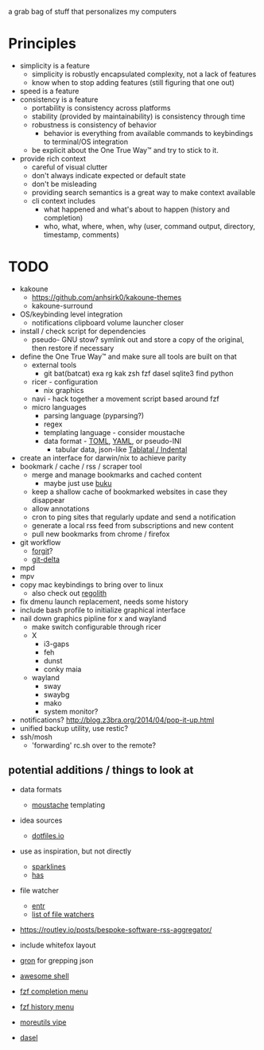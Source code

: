 a grab bag of stuff that personalizes my computers

# Principles
* simplicity is a feature
    * simplicity is robustly encapsulated complexity, not a lack of features
    * know when to stop adding features (still figuring that one out)
* speed is a feature
* consistency is a feature
    * portability is consistency across platforms
    * stability (provided by maintainability) is consistency through time
    * robustness is consistency of behavior
        * behavior is everything from available commands to keybindings to terminal/OS integration
    * be explicit about the One True Way™ and try to stick to it.
* provide rich context
    * careful of visual clutter
    * don't always indicate expected or default state
    * don't be misleading
    * providing search semantics is a great way to make context available
    * cli context includes
        * what happened and what's about to happen (history and completion)
        * who, what, where, when, why (user, command output, directory, timestamp, comments)

# TODO
* kakoune
  * https://github.com/anhsirk0/kakoune-themes
  * kakoune-surround
* OS/keybinding level integration
    * notifications clipboard volume launcher closer
* install / check script for dependencies
    * pseudo- GNU stow? symlink out and store a copy of the original, then restore if necessary
* define the One True Way™ and make sure all tools are built on that
    * external tools
        * git bat(batcat) exa rg kak zsh fzf dasel sqlite3 find python
    * ricer - configuration
        * nix graphics
    * navi - hack together a movement script based around fzf
    * micro languages
      * parsing language (pyparsing?)
      * regex
      * templating language - consider moustache
      * data format - [TOML](https://github.com/toml-lang/toml), [YAML](https://yaml.org/), or pseudo-INI
        * tabular data, json-like [Tablatal / Indental](https://wiki.xxiivv.com/site/tablatal.html)
* create an interface for darwin/nix to achieve parity
* bookmark / cache / rss / scraper tool
    * merge and manage bookmarks and cached content
        * maybe just use [buku](https://github.com/jarun/buku)
    * keep a shallow cache of bookmarked websites in case they disappear
    * allow annotations
    * cron to ping sites that regularly update and send a notification
    * generate a local rss feed from subscriptions and new content
    * pull new bookmarks from chrome / firefox
* git workflow
    * [forgit](https://github.com/wfxr/forgit)?
    * [git-delta](https://github.com/dandavison/delta)
* mpd
* mpv
* copy mac keybindings to bring over to linux
  * also check out [regolith](https://regolith-linux.org/)
* fix dmenu launch replacement, needs some history
* include bash profile to initialize graphical interface
* nail down graphics pipline for x and wayland
    - make switch configurable through ricer
    - X
        * i3-gaps
        * feh
        * dunst
        * conky maia
    - wayland
        * sway
        * swaybg
        * mako
        * system monitor?
* notifications? http://blog.z3bra.org/2014/04/pop-it-up.html
* unified backup utility, use restic?
* ssh/mosh
  * 'forwarding' rc.sh over to the remote?

## potential additions / things to look at
* data formats
    * [moustache](https://mustache.github.io/mustache.5.html) templating

* idea sources
    * [dotfiles.io](http://dotfiles.github.io/)
    
* use as inspiration, but not directly
    * [sparklines](https://github.com/holman/spark/blob/master/spark)
    * [has](https://github.com/kdabir/has/blob/master/has)
    
* file watcher
    * [entr](https://github.com/eradman/entr) 
    * [list of file watchers](https://anarc.at/blog/2019-11-20-file-monitoring-tools/)
* https://routley.io/posts/bespoke-software-rss-aggregator/
* include whitefox layout
* [gron](https://github.com/tomnomnom/gron) for grepping json
* [awesome shell](https://github.com/alebcay/awesome-shell)
* [fzf completion menu]( https://reposhub.com/linux/shell-script-development/Aloxaf-fzf-tab.html)
* [fzf history menu](https://medium.com/@ankurloriya/fzf-command-make-your-history-command-smarter-3294dfd1272f)
* [moreutils vipe](https://joeyh.name/code/moreutils/) 
* [dasel](https://github.com/TomWright/dasel)

